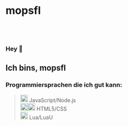 <p align="center">
    <br>
    <h1>mopsfl</h1>
    <br>
    <br>
</p>

### Hey 👋
## Ich bins, mopsfl

### Programmiersprachen die ich gut kann:

> <img src="https://cdn.jsdelivr.net/npm/programming-languages-logos/src/javascript/javascript.svg" height="20"> JavaScript/Node.js<br>
> <img src="https://cdn.jsdelivr.net/npm/programming-languages-logos/src/html/html.svg" height="20"><img src="https://cdn.jsdelivr.net/npm/programming-languages-logos/src/css/css.svg" height="20"> HTML5/CSS<br>
> <img src="https://cdn.jsdelivr.net/npm/programming-languages-logos/src/lua/lua.svg" height="20"> Lua/LuaU<br>
